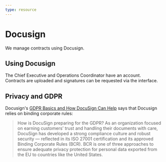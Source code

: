 ```yaml
---
type: resource
---
```


# Docusign

We manage contracts using Docusign.

## Using Docusign

The Chief Executive and Operations Coordinator have an account. Contracts are uploaded and signatures can be requested via the interface.

## Privacy and GDPR

Docusign's [GDPR Basics and How DocuSign Can Help](https://www.docusign.com/gdpr-basics) says that Docusign relies on binding corporate rules:

> How is DocuSign preparing for the GDPR? As an organization focused on earning customers’ trust and handling their documents with care, DocuSign has developed a strong compliance culture and robust security — reflected in its ISO 27001 certification and its approved Binding Corporate Rules (BCR). BCR is one of three approaches to ensure adequate privacy protection for personal data exported from the EU to countries like the United States.
